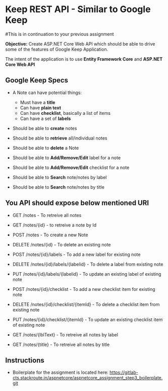 # Keep REST API - Similar to Google Keep

#This is in continuation to your previous assignment

**Objective:** Create ASP.NET Core Web API which should be able to drive some of the features of Google Keep Application.

The intent of the application is to use **Entity Framework Core** and **ASP.NET Core Web API**

## Google Keep Specs
- A Note can have potential things:
  - Must have a **title**
  - Can have **plain text**
  - Can have **checklist**, basically a list of items
  - Can have a set of **labels**
  
- Should be able to **create** notes
- Should be able to **retrieve** all/individual notes
- Should be able to **delete** a Note
- Should be able to **Add/Remove/Edit** label for a note
- Should be able to **Add/Remove/Edit** checklist for a note
- Should be able to **Search** note/notes by label
- Should be able to **Search** note/notes by title

## You API should expose below mentioned URI

- GET  /notes - To retreive all notes
- GET /notes/{id} - to retreive a note by Id
- POST /notes - To create a new Note
- DELETE /notes/{id} - To delete an existing note

- POST /notes/{id}/labels - To add a new label for existing note
- DELETE /notes/{id}/labels/{labelid} - To delete a label from existing note
- PUT /notes/{id}/labels/{labelid} - To update an existing label of existing note

- POST /notes/{id}/checklist - To add a new checklist item for existing note
- DELETE /notes/{id}/checklist/{itemId} - To delete a checklist item from existing note
- PUT /notes/{id}/checklist/{itemId} - To update an existing checklist item of existing note

- GET  /notes/{lblText} - To retreive all notes by label
- GET  /notes/{title} - To retreive all notes by title

## Instructions
- Boilerplate for the assignment is located here:
  https://gitlab-cts.stackroute.in/aspnetcore/aspnetcore_assignment_step3_boilerplate.git

